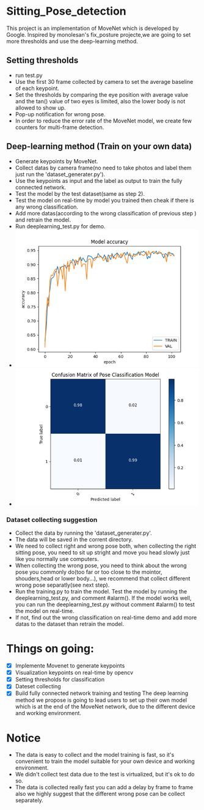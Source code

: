 # Sitting_Pose_detection
This project is an implementation of MoveNet which is developed by Google. Inspired by monolesan's fix_posture projecte,we are going to set more thresholds and use the deep-learning method.  
## Setting thresholds  
* run test.py
* Use the first 30 frame collected by camera to set the average baseline of each keypoint.  
* Set the thresholds by comparing the eye position with average value and the tan() value of two eyes is limited, also the lower body is not allowed to show up.  
* Pop-up notification for wrong pose.  
* In order to reduce the error rate of the MoveNet model, we create few counters for multi-frame detection.  

## Deep-learning method (Train on your own data)  
* Generate keypoints by MoveNet.
* Collect datas by camera frame(no need to take photos and label them just run the 'dataset_generater.py').
* Use the keypoints as input and the label as output to train the fully connected network.
* Test the model by the test dataset(same as step 2).
* Test the model on real-time by model you trained then cheak if there is any wrong classification.
* Add more datas(according to the wrong classification of previous step ) and retrain the model.  
* Run deeplearning_test.py for demo.
* ![img.png](img.png)
* ![img_2.png](img_2.png)
### Dataset collecting suggestion
* Collect the data by running the 'dataset_generater.py'.
* The data will be saved in the corrent directory.
* We need to collect right and wrong pose both, when collecting the right sitting pose, you need to sit up stright and move you head slowly just like you normally use computers.
* When collecting the wrong pose, you need to think about the wrong pose you commonly do(too far or too close to the mointor, shouders,head or lower body...), we recommend that collect different wrong pose separatly(see next step).
* Run the training.py to train the model. Test the model by running the deeplearning_test.py, and comment #alarm(). If the model works well, you can run the deeplearning_test.py without comment #alarm() to test the model on real-time.
* If not, find out the wrong classification on real-time demo and add more datas to the dataset than retrain the model.  

# Things on going:  
- [x] Implemente Movenet to generate keypoints  
- [x] Visualization keypoints on real-time by opencv  
- [x] Setting thresholds for classification
- [x] Dateset collecting
- [x] Build fully connected network training and testing 
The deep learning method we propose is going to lead users to set up their own model which is at the end of the MoveNet network, due to the different device and working environment.  

# Notice
* The data is easy to collect and the model training is fast, so it's convenient to train the model suitable for your own device and working environment.
* We didn't collect test data due to the test is virtualized, but it's ok to do so.
* The data is collected really fast you can add a delay by frame to frame also we highly suggest that the different wrong pose can be collect separately. 


